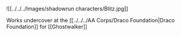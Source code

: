 ![[../../../Images/shadowrun characters/Blitz.jpg]]

Works undercover at the [[../../../AA Corps/Draco Foundation|Draco Foundation]] for [[Ghostwalker]]
